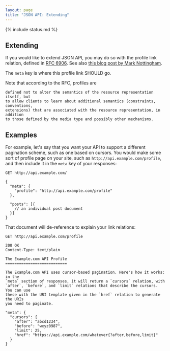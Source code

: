 ```yaml
---
layout: page
title: "JSON API: Extending"
---
```


{% include status.md %}

## Extending

If you would like to extend JSON API, you may do so with the profile link
relation, defined in [RFC 6906](http://tools.ietf.org/html/rfc6906). See also
[this blog post by Mark
Nottingham](http://www.mnot.net/blog/2012/04/17/profiles).

The `meta` key is where this profile link SHOULD go.

Note that according to the RFC, profiles are

```
defined not to alter the semantics of the resource representation itself, but
to allow clients to learn about additional semantics (constraints, conventions,
extensions) that are associated with the resource representation, in addition
to those defined by the media type and possibly other mechanisms.
```

## Examples

For example, let's say that you want your API to support a different pagination
scheme, such as one based on cursors. You would make some sort of profile page
on your site, such as `http://api.example.com/profile`, and then include it
in the `meta` key of your responses:

```text
GET http://api.example.com/

{
  "meta": {
    "profile": "http://api.example.com/profile"
  },

  "posts": [{
    // an individual post document
  }]
}
```

That document will de-reference to explain your link relations:

```text
GET http://api.example.com/profile

200 OK
Content-Type: text/plain

The Example.com API Profile
===========================

The Example.com API uses cursor-based pagination. Here's how it works: in the
`meta` section of responses, it will return a `cursors` relation, with
`after`, `before`, and `limit` relations that describe the cursors. You can use
these with the URI template given in the `href` relation to generate the URIs
you need to paginate.

"meta": {
  "cursors": {
    "after": "abcd1234",
    "before": "wxyz0987",
    "limit": 25,
    "href": "https://api.example.com/whatever{?after,before,limit}"
  }
}
```
